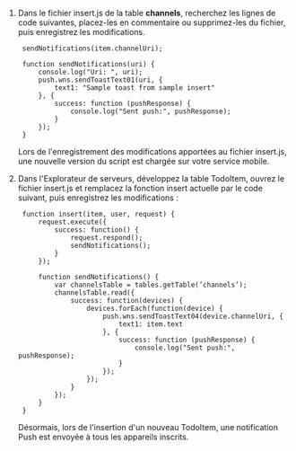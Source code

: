1.  Dans le fichier insert.js de la table **channels**, recherchez les lignes de code suivantes, placez-les en commentaire ou supprimez-les du fichier, puis enregistrez les modifications.
    
         sendNotifications(item.channelUri);
        
         function sendNotifications(uri) {
             console.log("Uri: ", uri);
             push.wns.sendToastText01(uri, {
                 text1: "Sample toast from sample insert"
             }, {
                 success: function (pushResponse) {
                     console.log("Sent push:", pushResponse);
                 }
             });
         }
    
    Lors de l'enregistrement des modifications apportées au fichier insert.js, une nouvelle version du script est chargée sur votre service mobile.

2.  Dans l'Explorateur de serveurs, développez la table TodoItem, ouvrez le fichier insert.js et remplacez la fonction insert actuelle par le code suivant, puis enregistrez les modifications :
    
         function insert(item, user, request) {
             request.execute({
                 success: function() {
                     request.respond();
                     sendNotifications();
                 }
             });
        	
             function sendNotifications() {
                 var channelsTable = tables.getTable(’channels’);
                 channelsTable.read({
                     success: function(devices) {
                         devices.forEach(function(device) {
                             push.wns.sendToastText04(device.channelUri, {
                                 text1: item.text
                             }, {
                                 success: function (pushResponse) {
                                     console.log("Sent push:", pushResponse);
                                 }
                             });
                         });
                     }
                 });
             }
         }
    
    Désormais, lors de l'insertion d'un nouveau TodoItem, une notification Push est envoyée à tous les appareils inscrits.